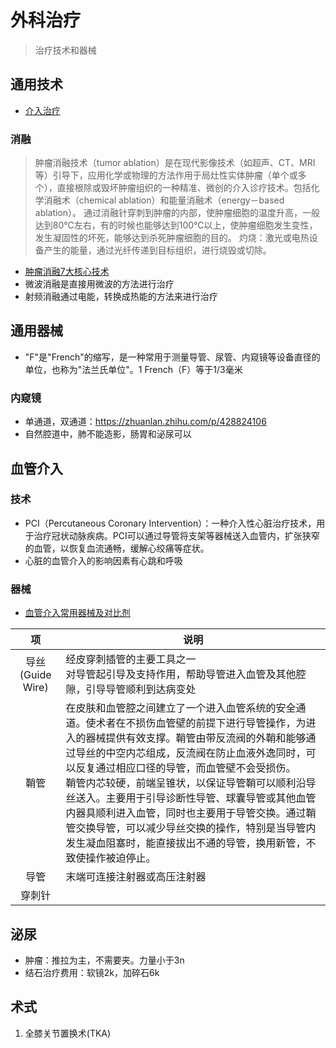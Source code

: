 # 外科治疗
> 治疗技术和器械

## 通用技术
* [介入治疗](https://zhuanlan.zhihu.com/p/38073368)

### 消融
> 肿瘤消融技术（tumor ablation）是在现代影像技术（如超声、CT、MRI等）引导下，应用化学或物理的方法作用于局灶性实体肿瘤（单个或多个），直接根除或毁坏肿瘤组织的一种精准、微创的介入诊疗技术。包括化学消融术（chemical ablation）和能量消融术（energy－based ablation）。
通过消融针穿刺到肿瘤的内部，使肿瘤细胞的温度升高，一般达到80℃左右，有的时候也能够达到100℃以上，使肿瘤细胞发生变性，发生凝固性的坏死，能够达到杀死肿瘤细胞的目的。
灼烧：激光或电热设备产生的能量，通过光纤传递到目标组织，进行烧毁或切除。

* [肿瘤消融7大核心技术](https://www.cn-healthcare.com/articlewm/20220618/content-1384065.html)
* 微波消融是直接用微波的方法进行治疗
* 射频消融通过电能，转换成热能的方法来进行治疗

## 通用器械
* "F"是"French"的缩写，是一种常用于测量导管、尿管、内窥镜等设备直径的单位，也称为"法兰氏单位"。1 French（F）等于1/3毫米

### 内窥镜
* 单通道，双通道：https://zhuanlan.zhihu.com/p/428824106
* 自然腔道中，肺不能造影，肠胃和泌尿可以

## 血管介入
### 技术
* PCI（Percutaneous Coronary Intervention）：一种介入性心脏治疗技术，用于治疗冠状动脉疾病。PCI可以通过导管将支架等器械送入血管内，扩张狭窄的血管，以恢复血流通畅，缓解心绞痛等症状。
* 心脏的血管介入的影响因素有心跳和呼吸

### 器械
* [血管介入常用器械及对比剂](https://www.kkme.net/newsinfo-1ggeAn4cA.html)

| 项 | 说明 |
| :-: | - |
| 导丝(Guide Wire) | 经皮穿刺插管的主要工具之一 <br> 对导管起引导及支持作用，帮助导管进入血管及其他腔隙，引导导管顺利到达病变处 |
| 鞘管 | 在皮肤和血管腔之间建立了一个进入血管系统的安全通道。使术者在不损伤血管壁的前提下进行导管操作，为进入的器械提供有效支撑。鞘管由带反流阀的外鞘和能够通过导丝的中空内芯组成，反流阀在防止血液外逸同时，可以反复通过相应口径的导管，而血管壁不会受损伤。<br> 鞘管内芯较硬，前端呈锥状，以保证导管鞘可以顺利沿导丝送入。主要用于引导诊断性导管、球囊导管或其他血管内器具顺利进入血管，同时也主要用于导管交换。通过鞘管交换导管，可以减少导丝交换的操作，特别是当导管内发生凝血阻塞时，能直接拔出不通的导管，换用新管，不致使操作被迫停止。 |
| 导管 | 末端可连接注射器或高压注射器 |
| 穿刺针 |  |

## 泌尿
* 肿瘤：推拉为主，不需要夹。力量小于3n
* 结石治疗费用：软镜2k，加碎石6k

## 术式
1. 全膝关节置换术(TKA)
